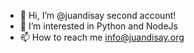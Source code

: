 - 👋 Hi, I’m @juandisay second account!
- 👀 I’m interested in Python and NodeJs
- 📫 How to reach me info@juandisay.org

<!---
juandisayy/juandisayy is a ✨ special ✨ repository because its `README.md` (this file) appears on your GitHub profile.
You can click the Preview link to take a look at your changes.
--->


<!-- Yes thanks -->